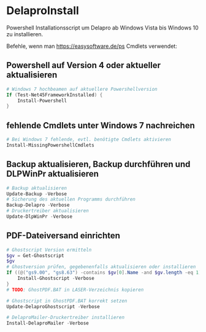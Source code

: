 # DelaproInstall
Powershell Installationsscript um Delapro ab Windows Vista bis Windows 10 zu installieren.

Befehle, wenn man https://easysoftware.de/ps Cmdlets verwendet:

## Powershell auf Version 4 oder aktueller aktualisieren
```Powershell
# Windows 7 hochbeamen auf aktuellere Powershellversion
If (Test-Net45FrameworkInstalled) {
    Install-Powershell
}
```

## fehlende Cmdlets unter Windows 7 nachreichen
```Powershell
# Bei Windows 7 fehlende, evtl. benötigte Cmdlets aktivieren
Install-MissingPowershellCmdlets

```

## Backup aktualisieren, Backup durchführen und DLPWinPr aktualisieren
```Powershell
# Backup aktualisieren
Update-Backup -Verbose
# Sicherung des aktuellen Programms durchführen
Backup-Delapro -Verbose
# Druckertreiber aktualisieren
Update-DlpWinPr -Verbose

```

## PDF-Dateiversand einrichten
```Powershell
# Ghostscript Version ermitteln
$gv = Get-Ghostscript
$gv
# Ghostversion prüfen, gegebenenfalls aktualisieren oder installieren
If ((@("gs9.00", "gs8.63") -contains $gv[0].Name -and $gv.length -eq 1) -or $gv.length -eq 0) {
    Install-Ghostscript -Verbose
}
# TODO: GhostPDF.BAT in LASER-Verzeichnis kopieren

# Ghostscript in GhostPDF.BAT korrekt setzen
Update-DelaproGhostscript -Verbose

# DelaproMailer-Druckertreiber installieren
Install-DelaproMailer -Verbose

```
